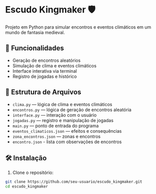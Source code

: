 # Escudo Kingmaker 🛡️

Projeto em Python para simular encontros e eventos climáticos em um mundo de fantasia medieval.

## 🚀 Funcionalidades

- Geração de encontros aleatórios
- Simulação de clima e eventos climáticos
- Interface interativa via terminal
- Registro de jogadas e histórico

## 🧱 Estrutura de Arquivos

- `clima.py` — lógica de clima e eventos climáticos
- `encontros.py` — lógica de geração de encontros aleatória
- `interface.py` — interação com o usuário
- `jogadas.py` — registro e manipulação de jogadas
- `main.py` — ponto de entrada do programa
- `eventos_climaticos.json` — efeitos e consequências
- `zona_encontros.json` — zonas e encontros
- `encontro.json` - lista com observações de encontros

## 🛠️ Instalação

1. Clone o repositório:

```bash
git clone https://github.com/seu-usuario/escudo_kingmaker.git
cd escudo_kingmaker
